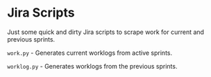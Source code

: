# Jira Scripts

Just some quick and dirty Jira scripts to scrape work for current and previous sprints.

```work.py``` - Generates current worklogs from active sprints.

```worklog.py``` - Generates worklogs from the previous sprints.
